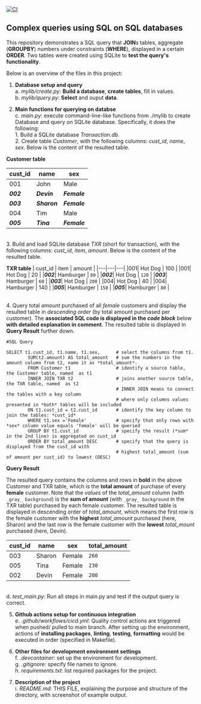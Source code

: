 [![CI](https://github.com/nogibjj/SQLite_YCLiu/actions/workflows/cicd.yml/badge.svg)](https://github.com/nogibjj/SQLite_YCLiu/actions/workflows/cicd.yml)
## Complex queries using SQL on SQL databases

This repository demonstrates a SQL query that **JOIN**s tables, aggregate (**GROUPBY**) numbers under constraints (**WHERE**), displayed in a certain **ORDER**. Two tables were created using SQLite to **test the query's functionality**. 

Below is an overview of the files in this project:

1. **Database setup and query**
   <br>a. _mylib/create.py_: **Build a database**, **create tables**, fill in values.
   <br>b. _mylib/query.py_: **Select** and ouput **data**.
   
3. **Main functions for querying on databse**
   <br>c. _main.py_: execute command-line-like functions from ./mylib to create Database and query on SQLite database. Specifically, it does the following:
<br>         1. Build a SQLite database _Transaction.db_.
<br>         2. Create table *Customer*, with the following columns: *cust_id*, *name*, *sex*. Below is the content of the resulted table.

**Customer table**

| cust_id | name | sex |
|---|---|---|
|001| John | Male |
|**_002_**| **_Devin_** | **_Female_** |
|**_003_**| **_Sharon_** | **_Female_** |
|004| Tim | Male | 
|**_005_**| **_Tina_** | **_Female_** |

<br>         3. Build and load SQLite database *TXR* (short for transaction), with the following columns: *cust_id*, *item*, *amount*. Below is the content of the resulted table.

**TXR table**
| cust_id | item | amount |
|---|---|---|
|001| Hot Dog | 100 |
|001| Hot Dog | 20 |
|**_002_**| Hamburger | `80` |
|**_002_**| Hot Dog | `120` |
|**_003_**| Hamburger | `60` |
|**_003_**| Hot Dog | `200` |
|004| Hot Dog | 40 |
|004| Hamburger | 140 |
|**_005_**| Hamburger | `150` |
|**_005_**| Hamburger | `80` |


<br>         4. Query total _amount_ purchased of all _female_ customers and display the resulted table in _descending order_ (by total amount purchased per customer). The **associated SQL code is displayed in the _code block_** below **with detailed explanation in comment**. The resulted table is displayed in **Query Result** further down.

```
#SQL Query

SELECT t1.cust_id, t1.name, t1.sex,      # select the columns from t1.
        SUM(t2.amount) AS total_amount   # sum the numbers in the amount column from t2, name it as *total_amount*.
        FROM Customer t1                 # identify a source table, the Customer table, named  as t1
        INNER JOIN TXR t2                # joins another source table, the TXR table, named  as t2
                                         # INNER JOIN means to connect the tables with a key column
                                         # where only columns values presented in *both* tables will be included
        ON t1.cust_id = t2.cust_id       # identify the key column to join the tables: *cust_id*
        WHERE t1.sex ='Female'           # specify that only rows with *sex* column value equals 'female' will be queried
        GROUP BY t1.cust_id              # specify the result (*sum* in the 2nd line) is aggregated on cust_id
        ORDER BY total_amount DESC       # specify that the query is displayed from the cust_id with 
                                         # highest total_amount (sum of amount per cust_id) to lowest (DESC)                                      
```

**Query Result**

The resulted query contains the columns and rows in **bold** in the above Customer and TXR table, which is the **total amount** of purchase of every **female** customer. Note that the _values_ of the _total_amount_ column (with `_gray_ background`) is the **sum of amount** (with `_gray_ background` in the TXR table) purchased by each female customer. The resulted table is displayed in descending order of _total_amount_, which means the first row is the female customer with the **highest** _total_amount_ purchased (here, Sharon) and the last row is the female customer with the **lowest** _total_mount_ purchased (here, Devin).

| cust_id | name | sex | total_amount |
|---|---|---|---|
|003| Sharon | Female | `260` |
|005| Tina | Female | `230` |
|002| Devin | Female | `200` |

   <br>d. _test_main.py_: Run all steps in main.py and test if the output query is correct.
   
5. **Github actions setup for continuous integration**
  <br>e. _.github/workflows/cicd.yml_: Quality control actions are triggered when pushed/ pulled to main branch. After setting up the environment, actions of **installing packages**, **linting**, **testing**, **formatting** would be executed in order (specified in Makefile). 

6. **Other files for development environment settings**
  <br>f. _.devcontainer_: set up the environment for development.
  <br>g. _.gitignore_: specify file names to ignore.
  <br>h. _requirements.txt_: list required packages for the project.

7. **Description of the project**
   <br>i. _README.md_: THIS FILE, explaining the purpose and structure of the directory, with screenshot of example output.


